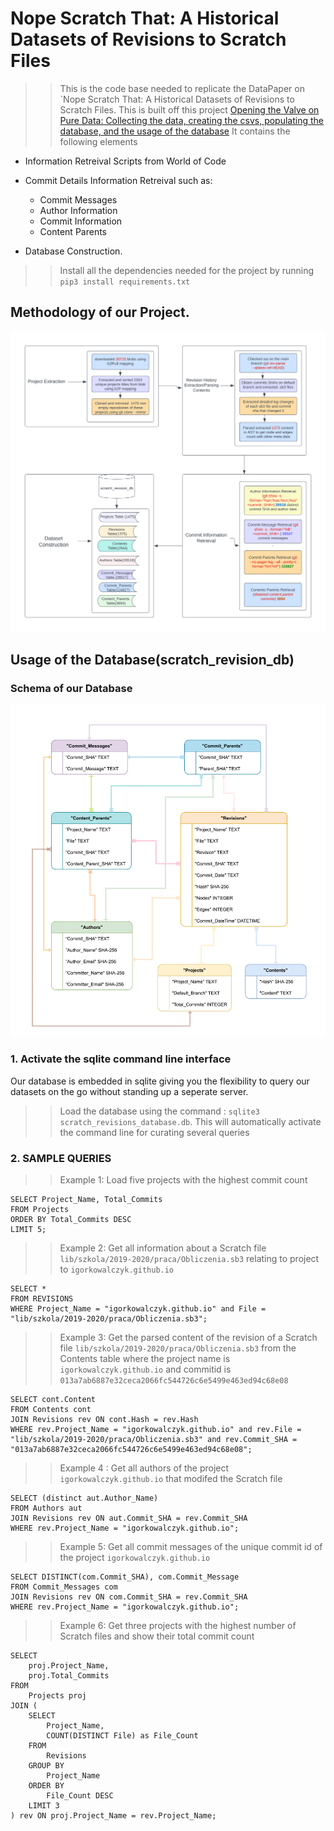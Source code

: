 # Nope Scratch That: A Historical Datasets of Revisions to Scratch Files
>> This is the code base needed to replicate the DataPaper on `Nope Scratch That: A Historical Datasets of Revisions to Scratch Files. This is built off this project [Opening the Valve on Pure Data: Collecting the data, creating the csvs, populating the database, and the usage of the database](https://github.com/anishaislam8/visual_code_revisions) It contains the following elements 
- Information Retreival Scripts from World of Code

- Commit Details Information Retreival such as:

    - Commit Messages
    - Author Information
    - Commit Information
    - Content Parents

- Database Construction.

>> Install all the dependencies needed for the project by running `pip3 install requirements.txt`

## Methodology of our Project. 
![Screenshot](/files/msr_flow-1.png)

## Usage of the Database(scratch_revision_db)

### Schema of our Database
![Screenshot](/files/Schema%20(1)-1.png)
### 1. Activate the sqlite command line interface
Our database is embedded in sqlite giving you the flexibility to query our datasets on the go without standing up a seperate server. 
>> Load the database using the command : `sqlite3 scratch_revisions_database.db`. This will automatically activate the command line for curating several queries

### 2. SAMPLE QUERIES

>> Example 1: Load five projects with the highest commit count
```
SELECT Project_Name, Total_Commits
FROM Projects
ORDER BY Total_Commits DESC
LIMIT 5;
```

>> Example 2: Get all information about a Scratch file `lib/szkola/2019-2020/praca/Obliczenia.sb3` relating to project to `igorkowalczyk.github.io`
```
SELECT * 
FROM REVISIONS
WHERE Project_Name = "igorkowalczyk.github.io" and File = "lib/szkola/2019-2020/praca/Obliczenia.sb3";
```

>> Example 3: Get the parsed content of the revision of a Scratch file `lib/szkola/2019-2020/praca/Obliczenia.sb3` from the Contents table where the project name is `igorkowalczyk.github.io` and commitid is `013a7ab6887e32ceca2066fc544726c6e5499e463ed94c68e08`

```
SELECT cont.Content
FROM Contents cont
JOIN Revisions rev ON cont.Hash = rev.Hash
WHERE rev.Project_Name = "igorkowalczyk.github.io" and rev.File = "lib/szkola/2019-2020/praca/Obliczenia.sb3" and rev.Commit_SHA = "013a7ab6887e32ceca2066fc544726c6e5499e463ed94c68e08";
```

>> Example 4 : Get all authors of the project `igorkowalczyk.github.io` that modifed the Scratch file

```
SELECT (distinct aut.Author_Name)
FROM Authors aut
JOIN Revisions rev ON aut.Commit_SHA = rev.Commit_SHA
WHERE rev.Project_Name = "igorkowalczyk.github.io";
```

>> Example 5: Get all commit messages of the unique commit id of the project `igorkowalczyk.github.io`

```
SELECT DISTINCT(com.Commit_SHA), com.Commit_Message
FROM Commit_Messages com
JOIN Revisions rev ON com.Commit_SHA = rev.Commit_SHA
WHERE rev.Project_Name = "igorkowalczyk.github.io";
```

>> Example 6: Get three projects with the highest number of Scratch files and show their total commit count

```
SELECT 
    proj.Project_Name,
    proj.Total_Commits
FROM
    Projects proj
JOIN (
    SELECT
        Project_Name,
        COUNT(DISTINCT File) as File_Count
    FROM
        Revisions
    GROUP BY
        Project_Name
    ORDER BY
        File_Count DESC
    LIMIT 3
) rev ON proj.Project_Name = rev.Project_Name;
```